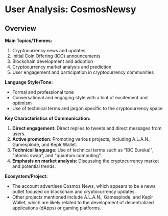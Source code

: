 # User Analysis: CosmosNewsy

## Overview

**Main Topics/Themes:**

1. Cryptocurrency news and updates
2. Initial Coin Offering (ICO) announcements
3. Blockchain development and adoption
4. Cryptocurrency market analysis and prediction
5. User engagement and participation in cryptocurrency communities

**Language Style/Tone:**

* Formal and professional tone
* Conversational and engaging style with a hint of excitement and optimism
* Use of technical terms and jargon specific to the cryptocurrency space

**Key Characteristics of Communication:**

1. **Direct engagement**: Direct replies to tweets and direct messages from users.
2. **Active promotion**: Promoting various projects, including A.L.A.N., Gamesplode, and Keplr Wallet.
3. **Technical language**: Use of technical terms such as "IBC Eureka!", "atomic swap", and "quantum computing".
4. **Emphasis on market analysis**: Discussing the cryptocurrency market and potential trends.

**Ecosystem/Project:**

* The account advertises Cosmos News, which appears to be a news outlet focused on blockchain and cryptocurrency updates.
* Other projects mentioned include A.L.A.N., Gamesplode, and Keplr Wallet, which are likely related to the development of decentralized applications (dApps) or gaming platforms.
